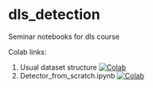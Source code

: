 # dls_detection
Seminar notebooks for dls course

Colab links:
 1. Usual dataset structure [![Colab](https://colab.research.google.com/assets/colab-badge.svg)](https://colab.research.google.com/github/anton-br/dls_detection/blob/main/formats_and_libaries_for_detection.ipynb)
 2. Detector_from_scratch.ipynb [![Colab](https://colab.research.google.com/assets/colab-badge.svg)](https://colab.research.google.com/github/anton-br/dls_detection/blob/main/detector_from_scratch.ipynb)
